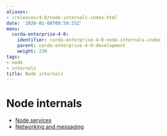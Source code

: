 ```yaml
---
aliases:
- /releases/4.0/node-internals-index.html
date: '2020-01-08T09:59:25Z'
menu:
  corda-enterprise-4-0:
    identifier: corda-enterprise-4-0-node-internals-index
    parent: corda-enterprise-4-0-development
    weight: 230
tags:
- node
- internals
title: Node internals
---
```



# Node internals



* [Node services](node-services.md)
* [Networking and messaging](messaging.md)



